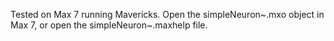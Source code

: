 Tested on Max 7 running Mavericks.
Open the simpleNeuron~.mxo object in Max 7, or open the simpleNeuron~.maxhelp file.
